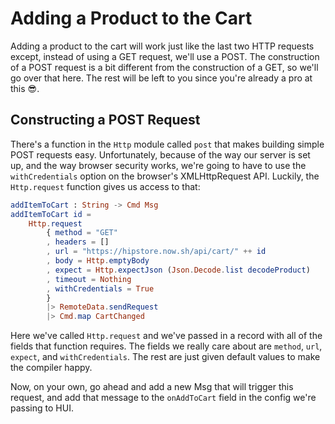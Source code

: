 # Adding a Product to the Cart

Adding a product to the cart will work just like the last two HTTP requests except, instead of using a GET request, we'll use a POST. The construction of a POST request is a bit different from the construction of a GET, so we'll go over that here. The rest will be left to you since you're already a pro at this 😎.

## Constructing a POST Request

There's a function in the `Http` module called `post` that makes building simple POST requests easy. Unfortunately, because of the way our server is set up, and the way browser security works, we're going to have to use the `withCredentials` option on the browser's XMLHttpRequest API. Luckily, the `Http.request` function gives us access to that:

```elm
addItemToCart : String -> Cmd Msg
addItemToCart id =
    Http.request
        { method = "GET"
        , headers = []
        , url = "https://hipstore.now.sh/api/cart/" ++ id
        , body = Http.emptyBody
        , expect = Http.expectJson (Json.Decode.list decodeProduct)
        , timeout = Nothing
        , withCredentials = True
        }
        |> RemoteData.sendRequest
        |> Cmd.map CartChanged
```

Here we've called `Http.request` and we've passed in a record with all of the fields that function requires. The fields we really care about are `method`, `url`, `expect`, and `withCredentials`. The rest are just given default values to make the compiler happy.

Now, on your own, go ahead and add a new Msg that will trigger this request, and add that message to the `onAddToCart` field in the config we're passing to HUI.

